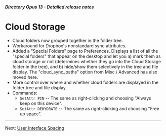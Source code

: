 ##### Directory Opus 13 - Detailed release notes

# Cloud Storage

- Cloud folders now grouped together in the folder tree.
- Workaround for Dropbox's nonstandard sync attributes.
- Added a "Special Folders" page to Preferences. Displays a list of all the "special folders" that appear on the desktop and let you a) mark them as cloud storage or not (determines whether they go into the Cloud Storage folder in the tree), and b) hide/show them selectively in the tree and file display. The "cloud_sync_paths" option from Misc / Advanced has also moved here.
- More control over where and whether cloud folders are displayed in the folder tree and file display.
- Commands:
  - `SetAttr PIN` -- The same as right-clicking and choosing "Always keep on this device".
  - `SetAttr DEHYDRATE` -- The same as right-clicking and choosing "Free up space".

------------------------------------------------------------------------

Next: [User Interface Spacing](/Manual/release_history/opus13_detailed/ui_spacing.md)
